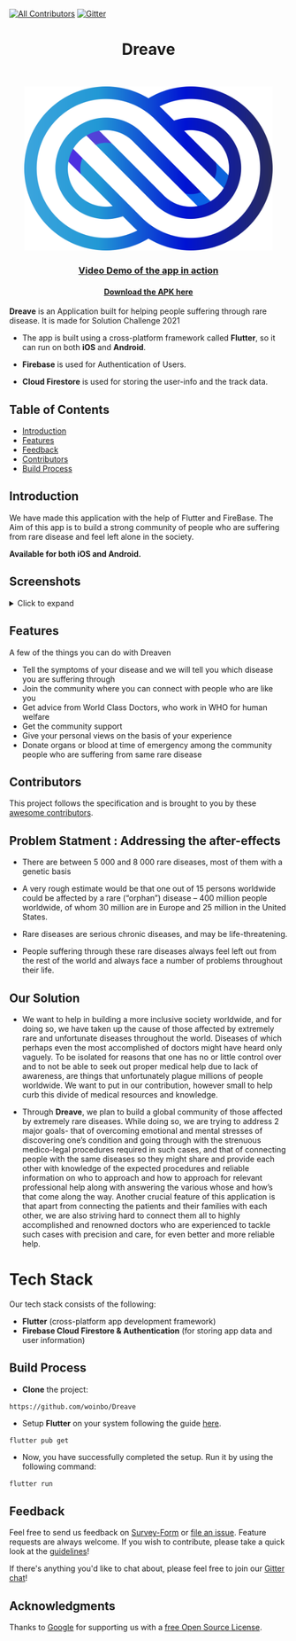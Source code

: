 [![All Contributors](https://img.shields.io/badge/all_contributors-4-orange.svg?style=flat-square)](./Contributors.md)
[![Gitter](https://badges.gitter.im/Dreave-App/community.svg)](https://gitter.im/Dreave-App/community?utm_source=badge&utm_medium=badge&utm_campaign=pr-badge)
<h1 align="center"> Dreave </h1> <br>


<p align="center">
  <a href="https://github.com/woinbo/Dreave">
    <img alt="Dreave" title="Dreave" src="DREAVE.svg" width="450">
  </a>
</p>

<a href=""><h3 align="center">Video Demo of the app in action</h4></a>

<a href=""><h4 align="center">Download the APK here</h4></a>


**Dreave** is an Application built for helping people suffering through rare disease. It is made for Solution Challenge 2021

* The app is built using a cross-platform framework called **Flutter**, so it can run on both **iOS** and **Android**.

* **Firebase** is used for Authentication of Users.

* **Cloud Firestore** is used for storing the user-info and the track data.




## Table of Contents 

- [Introduction](#introduction)
- [Features](#features)
- [Feedback](#feedback)
- [Contributors](#contributors)
- [Build Process](#build-process)

## Introduction



We have made this application with the help of Flutter and FireBase. The Aim of this app is to build a strong community of people who are suffering from rare disease and feel left alone in the society.


**Available for both iOS and Android.**


## Screenshots
<details>
     <summary> Click to expand </summary>
  
  
 Welcome Page               |  Login Page               | Search           |  Profile Selection
:-------------------------:|:-------------------------:|:-------------------------:|:-------------------------:
![](https://github.com/woinbo/Dreave/blob/main/images/Screen2.png)|![](https://github.com/woinbo/Dreave/blob/main/images/Screen3.png)|![](https://github.com/woinbo/Dreave/blob/main/images/Screen4.png)|![](https://github.com/woinbo/Dreave/blob/main/images/Screen6.png)|

Symptoms Page         | Welcome to Home screen       |  Home Screen             | Personal Experience
:-------------------------:|:-------------------------:|:-------------------------:|:-------------------------:
![](https://github.com/woinbo/Dreave/blob/main/images/Screen5.png)|![](https://github.com/woinbo/Dreave/blob/main/images/Screen8.png)|![](https://github.com/woinbo/Dreave/blob/main/images/Screen1.png)|![](https://github.com/woinbo/Dreave/blob/main/images/Screen10.png)|


Chatting Window       | Donor HomeScreen      |  Request Screen          | Pending Request
:-------------------------:|:-------------------------:|:-------------------------:|:-------------------------:
![](https://github.com/woinbo/Dreave/blob/main/images/Screen9.png)|![](https://github.com/woinbo/Dreave/blob/main/images/Screen11.png)|![](https://github.com/woinbo/Dreave/blob/main/images/Screen13.png)|![](https://github.com/woinbo/Dreave/blob/main/images/Screen12.png)|
  
  </details>


## Features

A few of the things you can do with Dreaven 

* Tell the symptoms of your disease and we will tell you which disease you are suffering through 
* Join the community where you can connect with people who are like you 
* Get advice from World Class Doctors, who work in WHO for human welfare
* Get the community support
* Give your personal views on the basis of your experience
* Donate organs or blood at time of emergency among the community people who are suffering from same rare disease




## Contributors

This project follows the  specification and is brought to you by these [awesome contributors](./Contributors.md).


## Problem Statment : Addressing the after-effects

- There are between 5 000 and 8 000 rare diseases, most of them with a genetic basis

- A very rough estimate would be that one out of 15 persons worldwide could be affected by a rare (“orphan”) disease – 400 million people worldwide, of whom 30 million are in Europe and 25 million in the United States.

- Rare diseases are serious chronic diseases, and may be life-threatening.

- People suffering through these rare diseases always feel left out from the rest of the world and always face a number of problems throughout their life.


## Our Solution

- We want to help in building a more inclusive society worldwide, and for doing so, we have taken up the cause of those affected by extremely rare and unfortunate diseases throughout the world. Diseases of which perhaps even the most accomplished of doctors might have heard only vaguely. To be isolated for reasons that one has no or little control over and to not be able to seek out proper medical help due to lack of awareness, are things that unfortunately plague millions of people worldwide. We want to put in our contribution, however small to help curb this divide of medical resources and knowledge.

- Through **Dreave**, we plan to build a global community of those affected by extremely rare diseases. While doing so, we are trying to address 2 major goals- that of overcoming emotional and mental stresses of discovering one’s condition and going through with the strenuous medico-legal procedures required in such cases, and that of connecting people with the same diseases so they might share and provide each other with knowledge of the expected procedures and reliable information on who to approach and how to approach for relevant professional help along with answering the various whose and how’s that come along the way. Another crucial feature of this application is that apart from connecting the patients and their families with each other, we are also striving hard to connect them all to highly accomplished and renowned doctors who are experienced to tackle such cases with precision and care, for even better and more reliable help.


# Tech Stack

Our tech stack consists of the following:

* **Flutter** (cross-platform app development framework)  
* **Firebase Cloud Firestore & Authentication** (for storing app data and user information)



## Build Process

* **Clone** the project:

```
https://github.com/woinbo/Dreave
```

* Setup **Flutter** on your system following the guide [here](https://flutter.dev/docs/get-started/install). 

```console
flutter pub get 
```


* Now, you have successfully completed the setup. Run it by using the following command:
  
 ```bash
 flutter run
 ```

## Feedback

Feel free to send us feedback on [Survey-Form](https://7f0wxfgih3r.typeform.com/to/GnCAQY7G) or [file an issue](https://github.com/gitpoint/Dreave/issues/new). Feature requests are always welcome. If you wish to contribute, please take a quick look at the [guidelines](./CONTRIBUTING.md)!

If there's anything you'd like to chat about, please feel free to join our [Gitter chat](https://gitter.im/git-point)!



## Acknowledgments

Thanks to [Google](https://flutter.dev/) for supporting us with a [free Open Source License](https://flutter.dev/docs/resources/faq).




